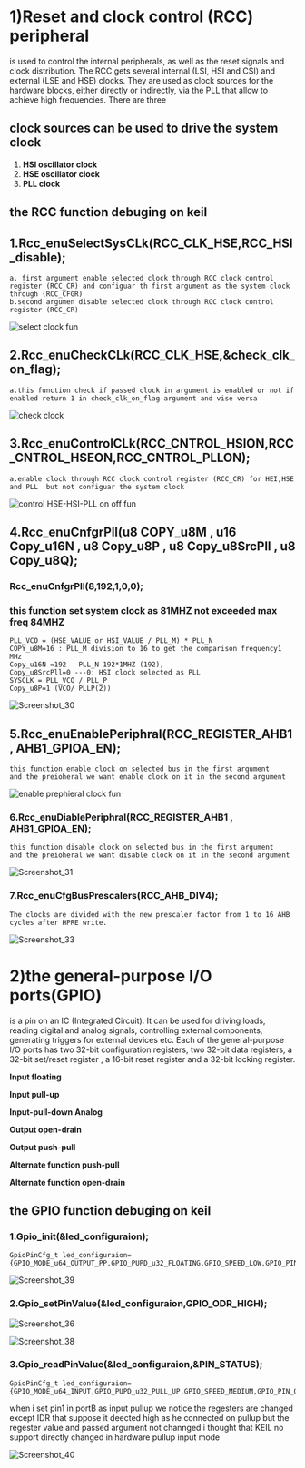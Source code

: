 
# 1)Reset and clock control (RCC) peripheral 
is used to control the internal peripherals, as well as the reset signals and clock distribution.
The RCC gets several internal (LSI, HSI and CSI) and external (LSE and HSE) clocks. They are used as clock sources for the hardware blocks, either directly or indirectly, via the PLL that allow to achieve high frequencies.
There are three
## clock sources can be used to drive the system clock 
1.   **HSI oscillator clock**
2.   **HSE oscillator clock**
3.   **PLL clock**

## the RCC function  debuging on keil 
## 1.Rcc_enuSelectSysCLk(RCC_CLK_HSE,RCC_HSI_disable);
    a. first argument enable selected clock through RCC clock control register (RCC_CR) and configuar th first argument as the system clock through (RCC_CFGR)
    b.second argumen disable selected clock through RCC clock control register (RCC_CR) 

![select clock fun](https://github.com/MAHMOUD-ELIMBABI/NTI_Interfacing/assets/63348980/e2e4148e-8fec-42b1-9f33-9a7e261195f9)

## 2.Rcc_enuCheckCLk(RCC_CLK_HSE,&check_clk_on_flag);
    a.this function check if passed clock in argument is enabled or not if enabled return 1 in check_clk_on_flag argument and vise versa

![check clock](https://github.com/MAHMOUD-ELIMBABI/NTI_Interfacing/assets/63348980/df1b8a82-f773-4699-b8b2-d82d5e3a9b21)


## 3.Rcc_enuControlCLk(RCC_CNTROL_HSION,RCC_CNTROL_HSEON,RCC_CNTROL_PLLON);	
    a.enable clock through RCC clock control register (RCC_CR) for HEI,HSE and PLL  but not configuar the system clock

![control HSE-HSI-PLL on off fun](https://github.com/MAHMOUD-ELIMBABI/NTI_Interfacing/assets/63348980/c2bff25a-3228-4fd3-aa0c-8fe6348f4659)

## 4.Rcc_enuCnfgrPll(u8 COPY_u8M , u16 Copy_u16N , u8 Copy_u8P , u8 Copy_u8SrcPll , u8 Copy_u8Q);
### Rcc_enuCnfgrPll(8,192,1,0,0);
### this function set system clock as 81MHZ not exceeded max freq 84MHZ
    PLL_VCO = (HSE_VALUE or HSI_VALUE / PLL_M) * PLL_N 	
    COPY_u8M=16 : PLL_M division to 16 to get the comparison frequency1 MHz 
    Copy_u16N =192   PLL_N 192*1MHZ (192),
    Copy_u8SrcPll=0 ---0: HSI clock selected as PLL
    SYSCLK = PLL_VCO / PLL_P 	
    Copy_u8P=1 (VCO/ PLLP(2))

![Screenshot_30](https://github.com/MAHMOUD-ELIMBABI/NTI_Interfacing/assets/63348980/44122596-9998-4e98-9474-280ce599cfa0)

## 5.Rcc_enuEnablePeriphral(RCC_REGISTER_AHB1 , AHB1_GPIOA_EN);
    this function enable clock on selected bus in the first argument
    and the preioheral we want enable clock on it in the second argument 

![enable prephieral clock fun](https://github.com/MAHMOUD-ELIMBABI/NTI_Interfacing/assets/63348980/0c2e3aa6-6503-4f22-9cbf-65ecaf0f8493)

### 6.Rcc_enuDiablePeriphral(RCC_REGISTER_AHB1 , AHB1_GPIOA_EN);
    this function disable clock on selected bus in the first argument
    and the preioheral we want disable clock on it in the second argument
    
![Screenshot_31](https://github.com/MAHMOUD-ELIMBABI/NTI_Interfacing/assets/63348980/b3e69b86-2ba3-4506-9f60-f4c4de6a0727) 

### 7.Rcc_enuCfgBusPrescalers(RCC_AHB_DIV4);
    The clocks are divided with the new prescaler factor from 1 to 16 AHB cycles after HPRE write.

![Screenshot_33](https://github.com/MAHMOUD-ELIMBABI/NTI_Interfacing/assets/63348980/d438cd9d-5a60-43ab-9660-22abb5d51a14)

# 2)the general-purpose I/O ports(GPIO)
is a pin on an IC (Integrated Circuit). It can be used for driving loads, reading digital and analog signals, controlling external components, generating triggers for external devices etc. Each of the general-purpose I/O ports has two 32-bit configuration registers, two 32-bit data registers, a 32-bit set/reset register , a 16-bit reset register and a 32-bit locking register.

**Input floating**

**Input pull-up**

**Input-pull-down**
**Analog**

**Output open-drain**

**Output push-pull**

**Alternate function push-pull**

**Alternate function open-drain**

## the GPIO function  debuging on keil 

### 1.Gpio_init(&led_configuraion);
    GpioPinCfg_t led_configuraion={GPIO_MODE_u64_OUTPUT_PP,GPIO_PUPD_u32_FLOATING,GPIO_SPEED_LOW,GPIO_PIN_01,GPIO_PORT_B};

![Screenshot_39](https://github.com/MAHMOUD-ELIMBABI/NTI_Interfacing/assets/63348980/7f03f5d1-7298-4e1d-89c6-732c9412004b)

### 2.Gpio_setPinValue(&led_configuraion,GPIO_ODR_HIGH);

![Screenshot_36](https://github.com/MAHMOUD-ELIMBABI/NTI_Interfacing/assets/63348980/84cf9e0a-4b20-46ca-ac66-b9438a87b9da)

![Screenshot_38](https://github.com/MAHMOUD-ELIMBABI/NTI_Interfacing/assets/63348980/e5a1eafe-2ce6-4b9e-b187-e096344b6afb)

### 3.Gpio_readPinValue(&led_configuraion,&PIN_STATUS);
    GpioPinCfg_t led_configuraion={GPIO_MODE_u64_INPUT,GPIO_PUPD_u32_PULL_UP,GPIO_SPEED_MEDIUM,GPIO_PIN_00,GPIO_PORT_B};
when i set pin1 in portB as input pullup we notice the regesters are changed except IDR that suppose it deected high as he connected on pullup but the regester value and passed argument not channged i thought that KEIL no support directly changed in hardware pullup input mode 

![Screenshot_40](https://github.com/MAHMOUD-ELIMBABI/NTI_Interfacing/assets/63348980/16c14d2c-730f-4930-8fc1-8d2642f1b060)






